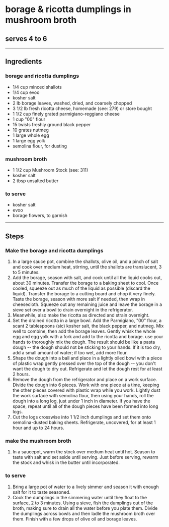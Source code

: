 # borage & ricotta dumplings in mushroom broth

## serves 4 to 6

---

## Ingredients

### borage and ricotta dumplings
*  1/4 cup minced shallots
*  1/4 cup evoo
*  kosher salt
*  2 lb borage leaves, washed, dried, and coarsely chopped
*  3 1/2 lb fresh ricotta cheese, homemade (see: 279) or store bought
*  1 1/2 cup finely grated parmigiano-reggiano cheese
*  1 cup "00" flour
*  15 twists freshly ground black pepper
*  10 grates nutmeg
*  1 large whole egg
*  1 large egg yolk
*  semolina flour, for dusting

### mushroom broth
* 1 1/2 cup Mushroom Stock (see: 311)
* kosher salt
* 2 tbsp unsalted butter

### to serve
* kosher salt
* evoo
* borage flowers, to garnish

---

## Steps

### Make the borage and ricotta dumplings
1.  In a large sauce pot, combine the shallots, olive oil, and a pinch of salt and cook over medium heat, stirring, until the shallots are translucent, 3 to 5 minutes.
2.  Add the borage, season with salt, and cook until all the liquid cooks out, about 30 minutes. Transfer the borage to a baking sheet to cool. Once cooled, squeeze out as much of the liquid as possible (discard the liquid). Transfer the borage to a cutting board and chop it very finely. Taste the borage, season with more salt if needed, then wrap in cheesecloth. Squeeze out any remaining juice and leave the borage in a sieve set over a bowl to drain overnight in the refrigerator.
3.  Meanwhile, also make the ricotta as directed and strain overnight.
4.  Set the drained ricotta in a large bowl. Add the Parmigiano, "00" flour, a scant 2 tablespoons (sic) kosher salt, the black pepper, and nutmeg. Mix well to combine, then add the borage leaves. Gently whisk the whole egg and egg yolk with a fork and add to the ricotta and borage. use your hands to thoroughly mix the dough. The result should be like a pasta dough -- the dough should not be sticking to your hands. If it is too dry, add a small amount of water; if too wet, add more flour.
5.  Shape the dough into a ball and place in a lightly oiled bowl with a piece of plastic wrap gently pressed over the top of the dough -- you don't want the dough to dry out. Refrigerate and let the dough rest for at least 2 hours.
6.  Remove the dough from the refrigerator and place on a work surface. Divide the dough into 6 pieces. Work with one piece at a time, keeping the other pieces covered with plastic wrap while you work. Lightly dust the work surface with semolina flour, then using your hands, roll the dough into a long log, just under 1 inch in diameter. If you have the space, repeat until all of the dough pieces have been formed into long logs.
7.  Cut the logs crosswise into 1 1/2 inch dumplings and set them onto semolina-dusted baking sheets. Refrigerate, uncovered, for at least 1 hour and up to 24 hours.

### make the mushroom broth
1. In a saucepot, warm the stock over medium heat until hot. Season to taste with salt and set aside until serving. Just before serving, rewarm the stock and whisk in the butter until incorporated.

### to serve
1. Bring a large pot of water to a lively simmer and season it with enough salt for it to taste seasoned.
2. Cook the dumplings in the simmering water until they float to the surface, 2 to 3 minutes. Using a sieve, fish the dumplings out of the broth, making sure to drain all the water before you plate them. Divide the dumplings across bowls and then ladle the mushroom broth over them. Finish with a few drops of olive oil and borage leaves.
